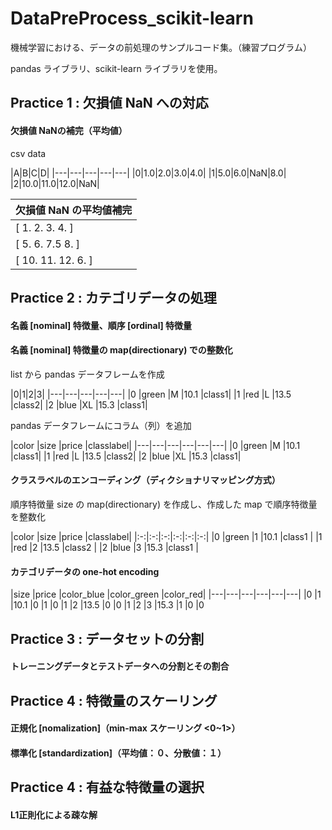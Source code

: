 <a name="DataPreProcess_scikit-learn"></a>
# DataPreProcess_scikit-learn

機械学習における、データの前処理のサンプルコード集。（練習プログラム）

pandas ライブラリ、scikit-learn ライブラリを使用。

## Practice 1 : 欠損値 NaN への対応

#### 欠損値 NaNの補完（平均値）

csv data

|A|B|C|D|
|---|---|---|---|---|
|0|1.0|2.0|3.0|4.0|
|1|5.0|6.0|NaN|8.0|
|2|10.0|11.0|12.0|NaN|

|欠損値 NaN の平均値補完|
|---|
|[  1.    2.    3.    4. ]|
|[  5.    6.    7.5   8. ]| 
|[ 10.   11.   12.    6. ]|

## Practice 2 : カテゴリデータの処理

#### 名義 [nominal] 特徴量、順序 [ordinal] 特徴量

#### 名義 [nominal] 特徴量の map(directionary) での整数化

list から pandas データフレームを作成

|0|1|2|3|
|---|---|---|---|---|
|0 |green |M   |10.1  |class1|
|1 |red   |L   |13.5  |class2|
|2 |blue  |XL  |15.3  |class1|

pandas データフレームにコラム（列）を追加

|color |size  |price |classlabel|
|---|---|---|---|---|---|
|0  |green |M   |10.1 |class1|
|1  |red   |L   |13.5 |class2|
|2  |blue  |XL  |15.3 |class1|

#### クラスラベルのエンコーディング（ディクショナリマッピング方式）

順序特徴量 size の map(directionary) を作成し、作成した map で順序特徴量を整数化

|color  |size  |price |classlabel|
|:-:|:-:|:-:|:-:|:-:|:-:|
|0  |green  |1 |10.1  |class1 |
|1  |red    |2 |13.5  |class2 |
|2  |blue   |3 |15.3  |class1 |

#### カテゴリデータの one-hot encoding

|size  |price  |color_blue  |color_green  |color_red|
|---|---|---|---|---|---|
|0     |1   |10.1           |0            |1          |0
|1     |2   |13.5           |0            |0          |1
|2     |3   |15.3           |1            |0          |0


## Practice 3 : データセットの分割

#### トレーニングデータとテストデータへの分割とその割合

## Practice 4 : 特徴量のスケーリング

#### 正規化 [nomalization]（min-max スケーリング <0~1>）

#### 標準化 [standardization]（平均値：０、分散値：１）

## Practice 4 : 有益な特徴量の選択

#### L1正則化による疎な解
